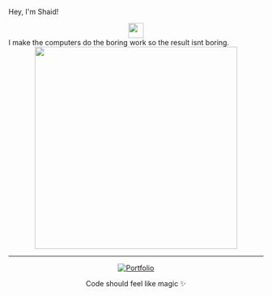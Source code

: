 Hey, I'm Shaid!
<div align="center">
  <img src="https://media.giphy.com/media/hvRJCLFzcasrR4ia7z/giphy.gif" width="30"/>
</div>
I make the computers do the boring work so the result isnt boring. 

<div align="center">
  <img src="https://media4.giphy.com/media/v1.Y2lkPTc5MGI3NjExa2Vld3JrbnAzdnhnODE3NWl4NDkxcjg4cG4xd2VjMHB2dTBnYW1vdCZlcD12MV9pbnRlcm5hbF9naWZfYnlfaWQmY3Q9Zw/fwbZnTftCXVocKzfxR/giphy.gif" width="400"/>
</div>


---

<div align="center">

[![Portfolio](https://img.shields.io/badge/🌐_Portfolio-black?style=flat-square)](https://portfolio-alpha-ivory-63.vercel.app) 


Code should feel like magic ✨

</div>
